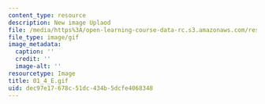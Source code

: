 ```yaml
---
content_type: resource
description: New image Uplaod
file: /media/https%3A/open-learning-course-data-rc.s3.amazonaws.com/res-21g-01-kana-spring-2010/dec97e17678c51dc434b5dcfe4068348_01_4_E.gif
file_type: image/gif
image_metadata:
  caption: ''
  credit: ''
  image-alt: ''
resourcetype: Image
title: 01_4_E.gif
uid: dec97e17-678c-51dc-434b-5dcfe4068348
---
```

